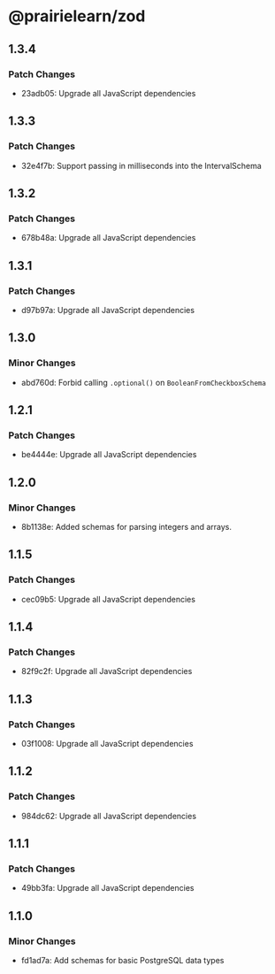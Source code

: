 # @prairielearn/zod

## 1.3.4

### Patch Changes

- 23adb05: Upgrade all JavaScript dependencies

## 1.3.3

### Patch Changes

- 32e4f7b: Support passing in milliseconds into the IntervalSchema

## 1.3.2

### Patch Changes

- 678b48a: Upgrade all JavaScript dependencies

## 1.3.1

### Patch Changes

- d97b97a: Upgrade all JavaScript dependencies

## 1.3.0

### Minor Changes

- abd760d: Forbid calling `.optional()` on `BooleanFromCheckboxSchema`

## 1.2.1

### Patch Changes

- be4444e: Upgrade all JavaScript dependencies

## 1.2.0

### Minor Changes

- 8b1138e: Added schemas for parsing integers and arrays.

## 1.1.5

### Patch Changes

- cec09b5: Upgrade all JavaScript dependencies

## 1.1.4

### Patch Changes

- 82f9c2f: Upgrade all JavaScript dependencies

## 1.1.3

### Patch Changes

- 03f1008: Upgrade all JavaScript dependencies

## 1.1.2

### Patch Changes

- 984dc62: Upgrade all JavaScript dependencies

## 1.1.1

### Patch Changes

- 49bb3fa: Upgrade all JavaScript dependencies

## 1.1.0

### Minor Changes

- fd1ad7a: Add schemas for basic PostgreSQL data types
